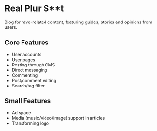 # Real Plur S**t

Blog for rave-related content, featuring guides, stories and opinions from users.

## Core Features

- User accounts
- User pages
- Posting through CMS
- Direct messaging
- Commenting
- Post/comment editing
- Search/tag filter

## Small Features

- Ad space
- Media (music/video/image) support in articles
- Transforming logo
